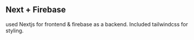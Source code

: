 ## Next + Firebase

used Nextjs for frontend & firebase as a backend. Included tailwindcss for styling.
